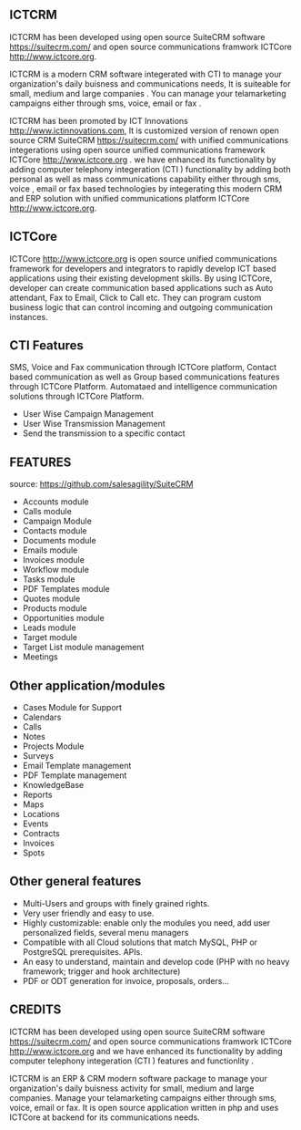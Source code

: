 ## ICTCRM

ICTCRM has been developed using open source SuiteCRM software https://suitecrm.com/ and open source communications framwork ICTCore http://www.ictcore.org.

ICTCRM is a modern CRM software integerated with CTI to manage your organization's daily buisness and communications needs, It is suiteable for small, medium and large companies . You can manage your telamarketing campaigns either through sms, voice, email or fax .

ICTCRM has been promoted by ICT Innovations http://www.ictinnovations.com, It is customized version of renown open source CRM SuiteCRM https://suitecrm.com/ with unified communications integerations using open source unified communications framework ICTCore http://www.ictcore.org . we have enhanced its functionality by adding computer telephony integeration (CTI ) functionality by adding both personal as well as mass communications capability either through sms, voice , email or fax based technologies by integerating this modern CRM and ERP solution with unified communications platform ICTCore http://www.ictcore.org.

## ICTCore

ICTCore http://www.ictcore.org is open source unified communications framework for developers and integrators to rapidly develop ICT based applications using their existing development skills. By using ICTCore, developer can create communication based applications such as Auto attendant, Fax to Email, Click to Call etc. They can program custom business logic that can control incoming and outgoing communication instances.

## CTI Features

SMS, Voice and Fax communication through ICTCore platform, Contact based communication as well as Group based communications features through ICTCore Platform. Automataed and intelligence communication solutions through ICTCore Platform.

* User Wise Campaign Management
* User Wise Transmission Management
* Send the transmission to a specific contact

## FEATURES

source: https://github.com/salesagility/SuiteCRM

* Accounts module
* Calls module
* Campaign Module
* Contacts module
* Documents module
* Emails module
* Invoices module
* Workflow module
* Tasks module
* PDF Templates module
* Quotes module
* Products module
* Opportunities module
* Leads module
* Target module
* Target List module management
* Meetings


## Other application/modules

* Cases Module for Support
* Calendars
* Calls
* Notes
* Projects Module
* Surveys
* Email Template management
* PDF Template management
* KnowledgeBase
* Reports
* Maps
* Locations
* Events
* Contracts
* Invoices
* Spots

## Other general features

- Multi-Users and groups with finely grained rights.
- Very user friendly and easy to use.
- Highly customizable: enable only the modules you need, add user personalized fields, several menu managers
- Compatible with all Cloud solutions that match MySQL, PHP or PostgreSQL prerequisites.
APIs.
- An easy to understand, maintain and develop code (PHP with no heavy framework; trigger and hook architecture)
- PDF or ODT generation for invoice, proposals, orders...

## CREDITS

ICTCRM has been developed using open source SuiteCRM software https://suitecrm.com/ and open source communications framwork ICTCore http://www.ictcore.org and we have enhanced its functionality by adding computer telephony integeration (CTI ) features and functionlity .

ICTCRM is an ERP & CRM modern software package to manage your organization's daily buisness activity  for small, medium and large companies. Manage your telamarketing campaigns either through sms, voice, email or fax. It is open source application written in php and uses ICTCore at backend for its communications needs. 
